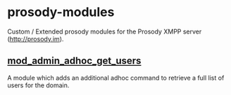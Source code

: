 prosody-modules
===============

Custom / Extended prosody modules for the Prosody XMPP server (http://prosody.im).


## [mod_admin_adhoc_get_users](https://github.com/surevine/prosody-modules/tree/master/mod_admin_adhoc_get_users)

A module which adds an additional adhoc command to retrieve a full list of users for the domain.


